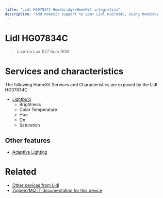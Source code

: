 ```yaml
---
title: "Lidl HG07834C Homebridge/HomeKit integration"
description: "Add HomeKit support to your Lidl HG07834C, using Homebridge, Zigbee2MQTT and homebridge-z2m."
---
```

<!---
This file has been GENERATED using src/docgen/docgen.ts
DO NOT EDIT THIS FILE MANUALLY!
-->
# Lidl HG07834C
> Livarno Lux E27 bulb RGB


# Services and characteristics
The following HomeKit Services and Characteristics are exposed by
the Lidl HG07834C

* [Lightbulb](../../light.md)
  * Brightness
  * Color Temperature
  * Hue
  * On
  * Saturation

## Other features
* [Adaptive Lighting](../../light.md)

# Related
* [Other devices from Lidl](../index.md#lidl)
* [Zigbee2MQTT documentation for this device](https://www.zigbee2mqtt.io/devices/HG07834C.html)